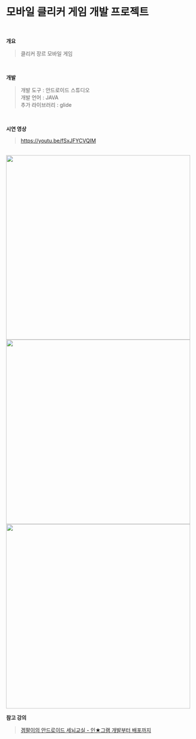 # 모바일 클리커 게임 개발 프로젝트

<br>

**개요**

> 클리커 장르 모바일 게임

<br>

**개발**

> 개발 도구 : 안드로이드 스튜디오 <br>
> 개발 언어 : JAVA <br>
> 추가 라이브러리 : glide 

<br>

**시연 영상**

> https://youtu.be/fSxJFYCVQIM

<br>

<img src="https://j.gifs.com/3QZZlx.gif" width="500"/>

<br>

<img src="https://j.gifs.com/81jjqL.gif" width="500"/>

<br>

<img src="https://j.gifs.com/mODDZ9.gif" width="500"/>

<br>

**참고 강의**

> [겜팔이의 안드로이드 세뇌교실 - 인★그램 개발부터 배포까지](https://www.inflearn.com/course/%EC%95%88%EB%93%9C%EB%A1%9C%EC%9D%B4%EB%93%9C-%EC%84%B8%EB%87%8C%EA%B5%90%EC%8B%A4)
